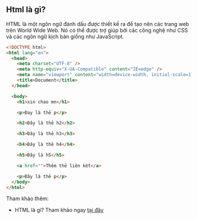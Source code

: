 ## Html là gì?

HTML là một ngôn ngữ đánh dấu được thiết kế ra để tạo nên các trang web trên World Wide Web. Nó có thể được trợ giúp bởi các công nghệ như CSS và các ngôn ngữ kịch bản giống như JavaScript.

```html
<!DOCTYPE html>
<html lang="en">
  <head>
    <meta charset="UTF-8" />
    <meta http-equiv="X-UA-Compatible" content="IE=edge" />
    <meta name="viewport" content="width=device-width, initial-scale=1.0" />
    <title>Document</title>
  </head>

  <body>
    <h1>xin chao mn</h1>

    <p>Đay là thẻ p</p>

    <h2>Đây là thẻ h2</h2>

    <h3>Đây là thẻ h3</h3>

    <h4>Đây là thẻ h4</h4>

    <h5>Đây là h5</h5>

    <a href="">Thêm thẻ liên kết</a>

    <p>Đây là thẻ p</p>
  </body>
</html>
```

Tham khảo thêm:

- HTML là gì?
  Tham khảo ngay [tại đây](facebook.com)
